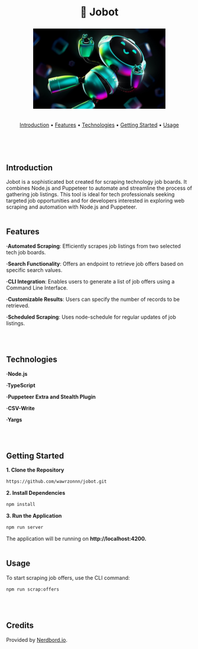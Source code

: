 <h1 align="center">
  🤖 Jobot
  <p align="center">
    <img src="./docs/jobotLogo.png" alt="Jobot Logo"/>
  </p>
</h1>
<p align="center">
  <a href="#introduction">Introduction</a> •
  <a href="#features">Features</a> •
  <a href="#technologies">Technologies</a> •
  <a href="#getting-started">Getting Started</a> •
  <a href="#usage">Usage</a>
</p>

<br><br><br>

## Introduction

Jobot is a sophisticated bot created for scraping technology job boards. It combines Node.js and Puppeteer to automate and streamline the process of gathering job listings. This tool is ideal for tech professionals seeking targeted job opportunities and for developers interested in exploring web scraping and automation with Node.js and Puppeteer.
<br><br>

## Features

**·Automated Scraping**: Efficiently scrapes job listings from two selected tech job boards.

**·Search Functionality**: Offers an endpoint to retrieve job offers based on specific search values.

**·CLI Integration**: Enables users to generate a list of job offers using a Command Line Interface.

**·Customizable Results**: Users can specify the number of records to be retrieved.

**·Scheduled Scraping**: Uses node-schedule for regular updates of job listings.

<br><br>

## Technologies

**·Node.js**

**·TypeScript**

**·Puppeteer Extra and Stealth Plugin**

**·CSV-Write**

**·Yargs**

<br><br>

## Getting Started

**1. Clone the Repository**

```bash
https://github.com/wawrzonnn/jobot.git
```

**2. Install Dependencies**

```bash
npm install
```

**3. Run the Application**

```bash
npm run server
```

The application will be running on **http://localhost:4200.**
<br><br>

## Usage

To start scraping job offers, use the CLI command:

```bash
npm run scrap:offers
```

<br><br>

## Credits

Provided by [Nerdbord.io](https://nerdbord.io).
